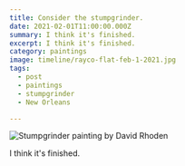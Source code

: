 ```yaml
---
title: Consider the stumpgrinder.
date: 2021-02-01T11:00:00.000Z
summary: I think it's finished.
excerpt: I think it's finished.
category: paintings
image: timeline/rayco-flat-feb-1-2021.jpg
tags:
  - post 
  - paintings
  - stumpgrinder
  - New Orleans

---
```


![Stumpgrinder painting by David Rhoden](/static/img/paintings/rayco-flat-feb-1-2021.jpg "Stumpgrinder painting by David Rhoden")

I think it's finished.